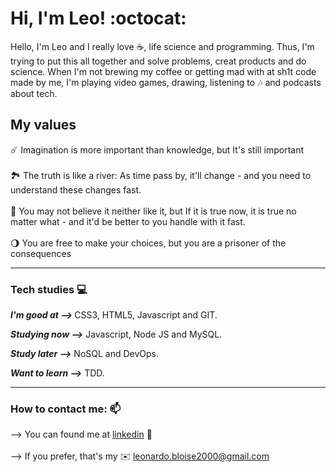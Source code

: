 <h1> Hi, I'm Leo! :octocat: </h1> 


Hello, I'm Leo and I really love ☕, life science and programming. Thus, I'm trying to put this all together and solve problems, creat products and do science. When I'm not brewing my coffee or getting mad with at sh1t code made by me, I'm playing video games, drawing, listening to 🎶 and podcasts about tech.  

<h2> My values </h2> 

☄️ Imagination is more important than knowledge, but It's still important <br><br>
🏞️ The truth is like a river: As time pass by, it'll change - and you need to understand these changes fast. <br><br>
🧬 You may not believe it neither like it, but If it is true now, it is true no matter what - and it'd be better to you handle with it fast.<br><br>
🌖 You are free to make your choices, but you are a prisoner of the consequences

<hr>

<h3> Tech studies 💻 </h3>

<strong><em> I'm good at --> </em></strong> CSS3, HTML5, Javascript and GIT.

<strong><em> Studying now --></em></strong> Javascript, Node JS and MySQL.

<strong><em> Study later --></em></strong> NoSQL and DevOps.

<strong><em> Want to learn --></em></strong> TDD.

<hr>

<h3> How to contact me: 📫</h3>

--> You can found me at [linkedin](https://www.linkedin.com/in/leonardo-bloise-65b312194/ ) 📱 <br><br>
--> If you prefer, that's my ✉️ <leonardo.bloise2000@gmail.com> <br><br>
